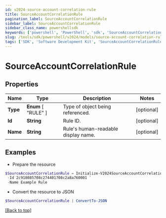 ```yaml
---
id: v2024-source-account-correlation-rule
title: SourceAccountCorrelationRule
pagination_label: SourceAccountCorrelationRule
sidebar_label: SourceAccountCorrelationRule
sidebar_class_name: powershellsdk
keywords: ['powershell', 'PowerShell', 'sdk', 'SourceAccountCorrelationRule', 'V2024SourceAccountCorrelationRule'] 
slug: /tools/sdk/powershell/v2024/models/source-account-correlation-rule
tags: ['SDK', 'Software Development Kit', 'SourceAccountCorrelationRule', 'V2024SourceAccountCorrelationRule']
---
```



# SourceAccountCorrelationRule

## Properties

Name | Type | Description | Notes
------------ | ------------- | ------------- | -------------
**Type** |  **Enum** [  "RULE" ] | Type of object being referenced. | [optional] 
**Id** | **String** | Rule ID. | [optional] 
**Name** | **String** | Rule's human-readable display name. | [optional] 

## Examples

- Prepare the resource
```powershell
$SourceAccountCorrelationRule = Initialize-V2024SourceAccountCorrelationRule  -Type RULE `
 -Id 2c918085708c274401708c2a8a760001 `
 -Name Example Rule
```

- Convert the resource to JSON
```powershell
$SourceAccountCorrelationRule | ConvertTo-JSON
```


[[Back to top]](#) 

